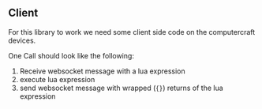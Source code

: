 Client
---

For this library to work we need some client side code on the computercraft devices.

One Call should look like the following:
1. Receive websocket message with a lua expression
2. execute lua expression
3. send websocket message with wrapped (`{}`) returns of the lua expression